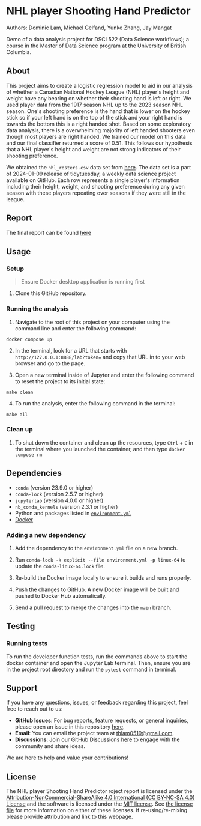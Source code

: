 # NHL player Shooting Hand Predictor
Authors: Dominic Lam, Michael Gelfand, Yunke Zhang, Jay Mangat

Demo of a data analysis project for DSCI 522 (Data Science workflows); a
course in the Master of Data Science program at the University of
British Columbia.

## About

This project aims to create a logistic regression model to aid in our 
analysis of whether a Canadian National Hockey League (NHL) player's height
and weight have any bearing on whether their shooting hand is left or
right. We used player data from the 1917 season NHL up to the 2023 season NHL 
season. One's shooting preference is the hand that is lower on the hockey 
stick so if your left hand is on the top of the stick and your right hand
is towards the bottom this is a right handed shot. Based on some exploratory 
data analysis, there is a overwhelming majority of left handed shooters even
though most players are right handed. We trained our model on this data and our
final classifier returned a score of 0.51. This follows our hypothesis that 
a NHL player's height and weight are not strong indicators of their shooting
preference.

We obtained the `nhl_rosters.csv` data set from [here](https://github.com/rfordatascience/tidytuesday/tree/master/data/2024/2024-01-09).
The data set is a part of 2024-01-09 release of tidytuesday, a weekly data 
science project available on GitHub. Each row represents a single player's
information including their height, weight, and shooting preference during
any given season with these players repeating over seasons if they were still
in the league.

## Report

The final report can be found
[here](https://github.com/UBC-MDS/522_group_27/blob/main/report/shooting_hand_predictor.pdf)

## Usage

### Setup

> Ensure Docker desktop application is running first

1. Clone this GitHub repository.

### Running the analysis

1. Navigate to the root of this project on your computer using the
   command line and enter the following command:

``` 
docker compose up
```

2. In the terminal, look for a URL that starts with 
`http://127.0.0.1:8888/lab?token=`
and copy that URL in to your web browser and go to the page.

3. Open a new terminal inside of Jupyter and enter the following command to reset the project to its initial state:
```
make clean
```

4. To run the analysis, enter the following command in the terminal:
```
make all
```

### Clean up

1. To shut down the container and clean up the resources, 
type `Ctrl` + `C` in the terminal
where you launched the container, and then type `docker compose rm`

## Dependencies

- `conda` (version 23.9.0 or higher)
- `conda-lock` (version 2.5.7 or higher)
- `jupyterlab` (version 4.0.0 or higher)
- `nb_conda_kernels` (version 2.3.1 or higher)
- Python and packages listed in [`environment.yml`](environment.yml)
- [Docker](https://www.docker.com/)

### Adding a new dependency

1. Add the dependency to the `environment.yml` file on a new branch.

2. Run `conda-lock -k explicit --file environment.yml -p linux-64` to update the `conda-linux-64.lock` file.

2. Re-build the Docker image locally to ensure it builds and runs properly.

3. Push the changes to GitHub. A new Docker
   image will be built and pushed to Docker Hub automatically.

5. Send a pull request to merge the changes into the `main` branch. 

## Testing

### Running tests

To run the developer function tests, run the commands above to start the docker container and open the Jupyter Lab terminal. Then, ensure you are in the project root directory and run the `pytest` command in terminal.

## Support

If you have any questions, issues, or feedback regarding this project, feel free to reach out to us:

- **GitHub Issues**: For bug reports, feature requests, or general inquiries, please open an issue in this repository [here](https://github.com/UBC-MDS/522_group_27/issues).
- **Email**: You can email the project team at [thlam0519@gmail.com](mailto:thlam0519@gmail.com).
- **Discussions**: Join our GitHub Discussions [here](https://github.com/UBC-MDS/522_group_27/discussions) to engage with the community and share ideas.

We are here to help and value your contributions!

## License

The NHL player Shooting Hand Predictor roject report is licensed under the
[Attribution-NonCommercial-ShareAlike 4.0 International (CC BY-NC-SA 4.0) License](https://creativecommons.org/licenses/by-nc-sa/4.0/) and the software
is licensed under the [MIT license](https://opensource.org/license/MIT).
See [the license file](LICENSE.md) for more information on either of these
licenses. If re-using/re-mixing please provide attribution and link 
to this webpage.
